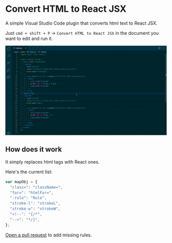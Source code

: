 # Convert HTML to React JSX

A simple Visual Studio Code plugin that converts html text to React JSX.

Just `cmd + shift + P` -> `Convert HTML to React JSX` in the document you want to edit and run it.

![converting and html text to JSX](https://raw.githubusercontent.com/VictorBaudot/vscode-html-to-react/master/gif/html-to-react.gif)

## How does it work

It simply replaces html tags with React ones.

Here's the current list:

```js
var mapObj = {
  "class=": "className=",
  "for=": "htmlFor=",
  "-rule": "Rule",
  "stroke-l": "strokeL",
  "stroke-w": "strokeW",
  "<!--": "{/*",
  "-->": "*/}",
};
```

[Open a pull request](https://github.com/VictorBaudot/vscode-html-to-react/compare) to add missing rules.
